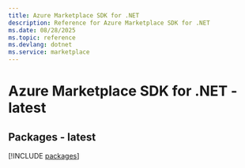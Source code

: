 ```yaml
---
title: Azure Marketplace SDK for .NET
description: Reference for Azure Marketplace SDK for .NET
ms.date: 08/28/2025
ms.topic: reference
ms.devlang: dotnet
ms.service: marketplace
---
```

# Azure Marketplace SDK for .NET - latest
## Packages - latest
[!INCLUDE [packages](marketplace-index.md)]